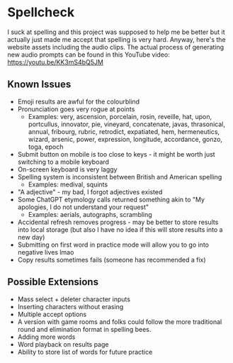 # Spellcheck

I suck at spelling and this project was supposed to help me be better but it actually just made me accept that spelling is very hard. Anyway, here's the website assets including the audio clips. The actual process of generating new audio prompts can be found in this YouTube video: <https://youtu.be/KK3mS4bQ5JM>

## Known Issues

* Emoji results are awful for the colourblind
* Pronunciation goes very rogue at points
  * Examples: very, ascension, porcelain, rosin, reveille, hat, upon, portcullus, innovator, pie, vineyard, concatenate, javas, thrasonical, annual, fribourg, rubric, retrodict, expatiated, hem, hermeneutics, wizard, arsenic, power, expression, longitude, accordance, gonzo, toga, epoch
* Submit button on mobile is too close to keys - it might be worth just switching to a mobile keyboard
* On-screen keyboard is very laggy
* Spelling system is inconsistent between British and American spelling
  * Examples: medival, squints
* "A adjective" - my bad, I forgot adjectives existed
* Some ChatGPT etymology calls returned something akin to "My apologies, I do not understand your request"
  * Examples: aerials, autographs, scrambling
* Accidental refresh removes progress - may be better to store results into local storage (but also I have no idea if this will store results into a new day)
* Submitting on first word in practice mode will allow you to go into negative lives lmao
* Copy results sometimes fails (someone has recommended a fix)

## Possible Extensions

* Mass select + deleter character inputs
* Inserting characters without erasing
* Multiple accept options
* A version with game rooms and folks could follow the more traditional round and elimination format in spelling bees.
* Adding more words
* Word playback on results page
* Ability to store list of words for future practice
